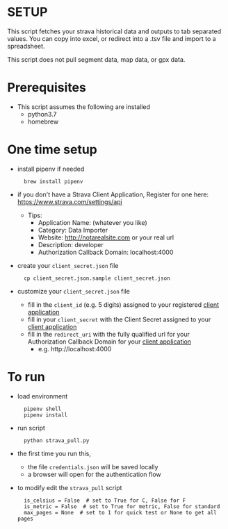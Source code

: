 # SETUP

This script fetches your strava historical data and outputs to tab separated values.
You can copy into excel, or redirect into a .tsv file and import to a spreadsheet.

This script does not pull segment data, map data, or gpx data.

# Prerequisites
* This script assumes the following are installed
  * python3.7
  * homebrew

# One time setup
* install pipenv if needed

        brew install pipenv

* if you don't have a Strava Client Application, Register for one here: https://www.strava.com/settings/api
   * Tips:
     * Application Name: (whatever you like)
     * Category: Data Importer
     * Website: http://notarealsite.com or your real url
     * Description: developer
     * Authorization Callback Domain: localhost:4000

* create your `client_secret.json` file

        cp client_secret.json.sample client_secret.json

* customize your `client_secret.json` file

  * fill in the `client_id` (e.g. 5 digits) assigned to your registered [client application](https://www.strava.com/settings/api)
  * fill in your `client_secret` with the Client Secret assigned to your [client application](https://www.strava.com/settings/api)
  * fill in the `redirect_uri` with the fully qualified url for your Authorization Callback Domain for your [client application](https://www.strava.com/settings/api)
    * e.g. http://localhost:4000

# To run
* load environment

        pipenv shell
        pipenv install

* run script

        python strava_pull.py

* the first time you run this,
  * the file `credentials.json` will be saved locally
  * a browser will open for the authentication flow

* to modify edit the `strava_pull` script

        is_celsius = False  # set to True for C, False for F
        is_metric = False  # set to True for metric, False for standard
        max_pages = None  # set to 1 for quick test or None to get all pages


